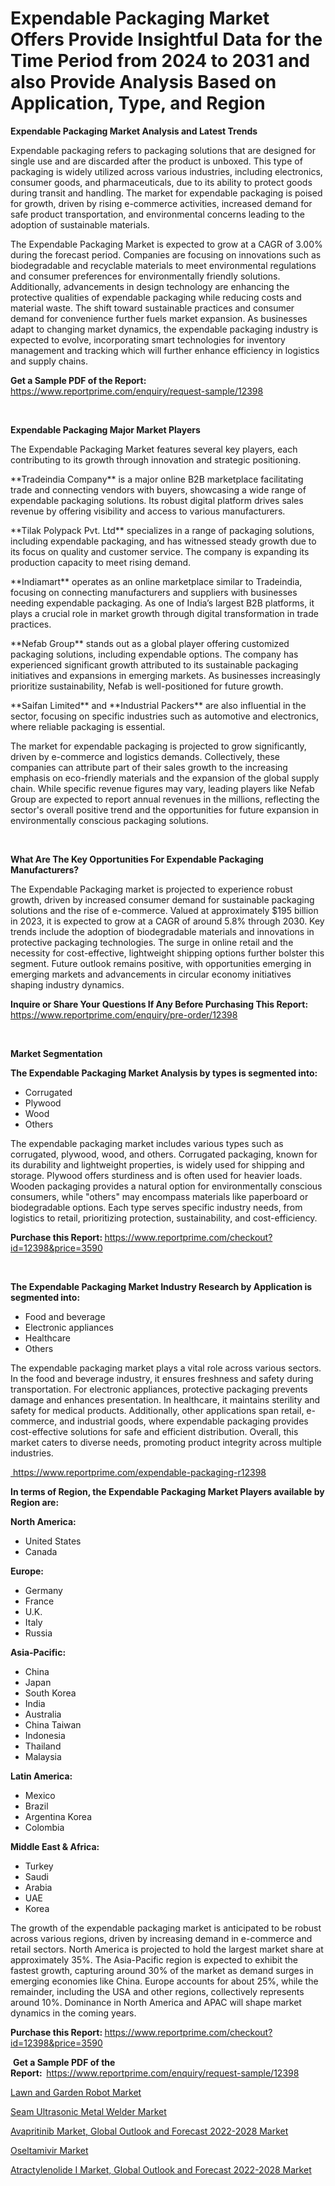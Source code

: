 <p><h1>Expendable Packaging Market Offers Provide Insightful Data for the Time Period from 2024 to 2031 and also Provide Analysis Based on Application, Type, and Region</h1></p><p><strong>Expendable Packaging Market Analysis and Latest Trends</strong></p>
<p><p>Expendable packaging refers to packaging solutions that are designed for single use and are discarded after the product is unboxed. This type of packaging is widely utilized across various industries, including electronics, consumer goods, and pharmaceuticals, due to its ability to protect goods during transit and handling. The market for expendable packaging is poised for growth, driven by rising e-commerce activities, increased demand for safe product transportation, and environmental concerns leading to the adoption of sustainable materials.</p><p>The Expendable Packaging Market is expected to grow at a CAGR of 3.00% during the forecast period. Companies are focusing on innovations such as biodegradable and recyclable materials to meet environmental regulations and consumer preferences for environmentally friendly solutions. Additionally, advancements in design technology are enhancing the protective qualities of expendable packaging while reducing costs and material waste. The shift toward sustainable practices and consumer demand for convenience further fuels market expansion. As businesses adapt to changing market dynamics, the expendable packaging industry is expected to evolve, incorporating smart technologies for inventory management and tracking which will further enhance efficiency in logistics and supply chains.</p></p>
<p><strong>Get a Sample PDF of the Report:&nbsp;</strong> <a href="https://www.reportprime.com/enquiry/request-sample/12398">https://www.reportprime.com/enquiry/request-sample/12398</a></p>
<p>&nbsp;</p>
<p><strong>Expendable Packaging Major Market Players</strong></p>
<p><p>The Expendable Packaging Market features several key players, each contributing to its growth through innovation and strategic positioning. </p><p>**Tradeindia Company** is a major online B2B marketplace facilitating trade and connecting vendors with buyers, showcasing a wide range of expendable packaging solutions. Its robust digital platform drives sales revenue by offering visibility and access to various manufacturers.</p><p>**Tilak Polypack Pvt. Ltd** specializes in a range of packaging solutions, including expendable packaging, and has witnessed steady growth due to its focus on quality and customer service. The company is expanding its production capacity to meet rising demand.</p><p>**Indiamart** operates as an online marketplace similar to Tradeindia, focusing on connecting manufacturers and suppliers with businesses needing expendable packaging. As one of India’s largest B2B platforms, it plays a crucial role in market growth through digital transformation in trade practices.</p><p>**Nefab Group** stands out as a global player offering customized packaging solutions, including expendable options. The company has experienced significant growth attributed to its sustainable packaging initiatives and expansions in emerging markets. As businesses increasingly prioritize sustainability, Nefab is well-positioned for future growth.</p><p>**Saifan Limited** and **Industrial Packers** are also influential in the sector, focusing on specific industries such as automotive and electronics, where reliable packaging is essential.</p><p>The market for expendable packaging is projected to grow significantly, driven by e-commerce and logistics demands. Collectively, these companies can attribute part of their sales growth to the increasing emphasis on eco-friendly materials and the expansion of the global supply chain. While specific revenue figures may vary, leading players like Nefab Group are expected to report annual revenues in the millions, reflecting the sector's overall positive trend and the opportunities for future expansion in environmentally conscious packaging solutions.</p></p>
<p>&nbsp;</p>
<p><strong>What Are The Key Opportunities For Expendable Packaging Manufacturers?</strong></p>
<p><p>The Expendable Packaging market is projected to experience robust growth, driven by increased consumer demand for sustainable packaging solutions and the rise of e-commerce. Valued at approximately $195 billion in 2023, it is expected to grow at a CAGR of around 5.8% through 2030. Key trends include the adoption of biodegradable materials and innovations in protective packaging technologies. The surge in online retail and the necessity for cost-effective, lightweight shipping options further bolster this segment. Future outlook remains positive, with opportunities emerging in emerging markets and advancements in circular economy initiatives shaping industry dynamics.</p></p>
<p><strong>Inquire or Share Your Questions If Any Before Purchasing This Report:</strong> <a href="https://www.reportprime.com/enquiry/pre-order/12398">https://www.reportprime.com/enquiry/pre-order/12398</a></p>
<p>&nbsp;</p>
<p><strong>Market Segmentation</strong></p>
<p><strong>The Expendable Packaging Market Analysis by types is segmented into:</strong></p>
<p><ul><li>Corrugated</li><li>Plywood</li><li>Wood</li><li>Others</li></ul></p>
<p><p>The expendable packaging market includes various types such as corrugated, plywood, wood, and others. Corrugated packaging, known for its durability and lightweight properties, is widely used for shipping and storage. Plywood offers sturdiness and is often used for heavier loads. Wooden packaging provides a natural option for environmentally conscious consumers, while "others" may encompass materials like paperboard or biodegradable options. Each type serves specific industry needs, from logistics to retail, prioritizing protection, sustainability, and cost-efficiency.</p></p>
<p><strong>Purchase this Report:&nbsp;</strong><a href="https://www.reportprime.com/checkout?id=12398&price=3590">https://www.reportprime.com/checkout?id=12398&price=3590</a></p>
<p>&nbsp;</p>
<p><strong>The Expendable Packaging Market Industry Research by Application is segmented into:</strong></p>
<p><ul><li>Food and beverage</li><li>Electronic appliances</li><li>Healthcare</li><li>Others</li></ul></p>
<p><p>The expendable packaging market plays a vital role across various sectors. In the food and beverage industry, it ensures freshness and safety during transportation. For electronic appliances, protective packaging prevents damage and enhances presentation. In healthcare, it maintains sterility and safety for medical products. Additionally, other applications span retail, e-commerce, and industrial goods, where expendable packaging provides cost-effective solutions for safe and efficient distribution. Overall, this market caters to diverse needs, promoting product integrity across multiple industries.</p></p>
<p><a href="https://www.reportprime.com/expendable-packaging-r12398">&nbsp;https://www.reportprime.com/expendable-packaging-r12398</a></p>
<p><strong>In terms of Region, the Expendable Packaging Market Players available by Region are:</strong></p>
<p>
    <p> <strong> North America: </strong>
        <ul>
            <li>United States</li>
            <li>Canada</li>
        </ul>
        </p> 
    <p> <strong> Europe: </strong>
        <ul>
            <li>Germany</li>
            <li>France</li>
            <li>U.K.</li>
            <li>Italy</li>
            <li>Russia</li>
        </ul>
        </p> 
    <p> <strong> Asia-Pacific: </strong>
        <ul>
            <li>China</li>
            <li>Japan</li>
            <li>South Korea</li>
            <li>India</li>
            <li>Australia</li>
            <li>China Taiwan</li>
            <li>Indonesia</li>
            <li>Thailand</li>
            <li>Malaysia</li>
        </ul>
        </p> 
    <p> <strong> Latin America: </strong>
        <ul>
            <li>Mexico</li>
            <li>Brazil</li>
            <li>Argentina Korea</li>
            <li>Colombia</li>
        </ul>
        </p> 
    <p> <strong> Middle East & Africa: </strong>
        <ul>
            <li>Turkey</li>
            <li>Saudi</li>
            <li>Arabia</li>
            <li>UAE</li>
            <li>Korea</li>
        </ul>
    </p>
    </p>
<p><p>The growth of the expendable packaging market is anticipated to be robust across various regions, driven by increasing demand in e-commerce and retail sectors. North America is projected to hold the largest market share at approximately 35%. The Asia-Pacific region is expected to exhibit the fastest growth, capturing around 30% of the market as demand surges in emerging economies like China. Europe accounts for about 25%, while the remainder, including the USA and other regions, collectively represents around 10%. Dominance in North America and APAC will shape market dynamics in the coming years.</p></p>
<p><strong>Purchase this Report: </strong><a href="https://www.reportprime.com/checkout?id=12398&price=3590">https://www.reportprime.com/checkout?id=12398&price=3590</a></p>
<p>&nbsp;<strong>Get a Sample PDF of the Report:&nbsp;&nbsp;</strong><a href="https://www.reportprime.com/enquiry/request-sample/12398">https://www.reportprime.com/enquiry/request-sample/12398</a></p>
<p><strong></strong></p>
<p><p><a href="https://issuu.com/reportprime-2/docs/lawn-and-garden-robot-market-size-2_2fc9e15a471f2a">Lawn and Garden Robot Market</a></p><p><a href="https://issuu.com/reportprime-2/docs/seam-ultrasonic-metal-welder-market_6f68e395fe720b">Seam Ultrasonic Metal Welder Market</a></p><p><a href="https://www.linkedin.com/pulse/avapritinib-market-global-outlook-forecast-2022-2028-industry-g1cke?trackingId=jhL6UbxGTgSxNkusPiRt%2FQ%3D%3D">Avapritinib Market, Global Outlook and Forecast 2022-2028 Market</a></p><p><a href="https://medium.com/@nguyenthithuyduong355/market-leaders-and-laggards-global-oseltamivir-market-trends-and-forecast-2024-2031-e967254ab7f6">Oseltamivir Market</a></p><p><a href="https://www.linkedin.com/pulse/mapping-atractylenolide-i-market-global-outlook-forecast-2022-2028-zxlme?trackingId=EMoSfXSGTP6%2Bm1wdX8cbNw%3D%3D">Atractylenolide I Market, Global Outlook and Forecast 2022-2028 Market</a></p></p>